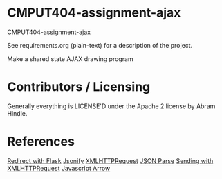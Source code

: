CMPUT404-assignment-ajax
==============================

CMPUT404-assignment-ajax

See requirements.org (plain-text) for a description of the project.

Make a shared state AJAX drawing program

Contributors / Licensing
========================

Generally everything is LICENSE'D under the Apache 2 license by Abram Hindle.

References
========================
[Redirect with Flask](https://pythonbasics.org/flask-redirect-and-errors/)
[Jsonify](https://www.geeksforgeeks.org/use-jsonify-instead-of-json-dumps-in-flask/)
[XMLHTTPRequest](https://developer.mozilla.org/en-US/docs/Web/API/XMLHttpRequest)
[JSON Parse](https://www.w3schools.com/js/js_json_parse.asp)
[Sending with XMLHTTPRequest](https://developer.mozilla.org/en-US/docs/Web/API/XMLHttpRequest/send)
[Javascript Arrow](https://developer.mozilla.org/en-US/docs/Web/JavaScript/Reference/Functions/Arrow_functions)